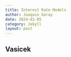 ```yaml
---
title: Interest Rate Models
author: Joaquin Garay
date: 2024-01-05
category: Jekyll
layout: post
---
```


## Vasicek
